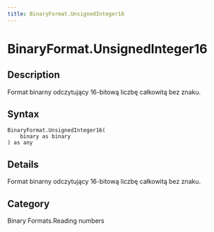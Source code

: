 ```yaml
---
title: BinaryFormat.UnsignedInteger16
---
```


# BinaryFormat.UnsignedInteger16


## Description

Format binarny odczytujący 16-bitową liczbę całkowitą bez znaku.


## Syntax

```powerquery
BinaryFormat.UnsignedInteger16(
    binary as binary
) as any
```


## Details

Format binarny odczytujący 16-bitową liczbę całkowitą bez znaku.



## Category
Binary Formats.Reading numbers

